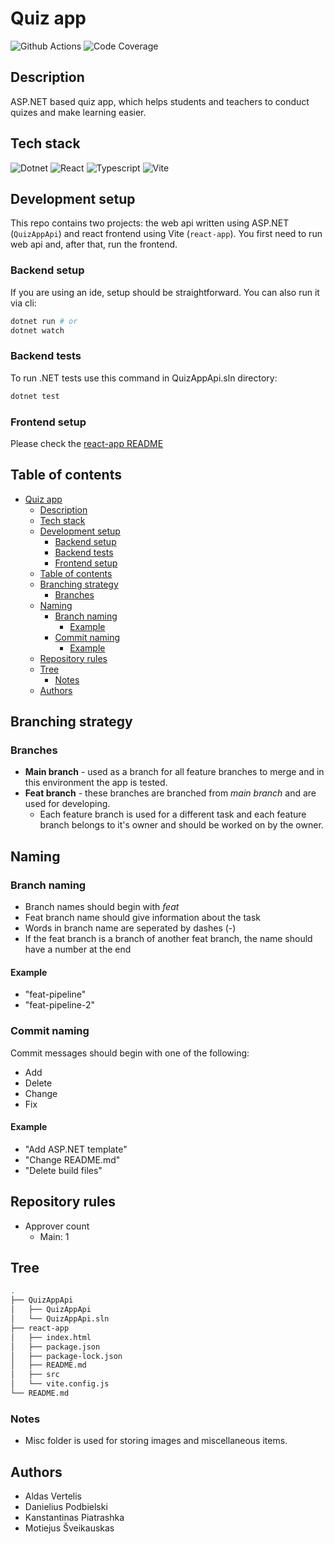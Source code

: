 # Quiz app

![Github Actions](https://github.com/Aldas1/psi_webapp/actions/workflows/dotnet.yml/badge.svg)
![Code Coverage](https://img.shields.io/endpoint?url=https://gist.githubusercontent.com/Aldas1/f04a7acd2cbaa647c6515030113c444b/raw/code-coverage.json)

## Description

ASP.NET based quiz app, which helps students and teachers to conduct quizes and make learning easier.

## Tech stack

![Dotnet](https://img.shields.io/badge/.NET-512BD4?style=for-the-badge&logo=dotnet&logoColor=white)
![React](https://img.shields.io/badge/React-20232A?style=for-the-badge&logo=react&logoColor=61DAFB)
![Typescript](https://img.shields.io/badge/TypeScript-007ACC?style=for-the-badge&logo=typescript&logoColor=white)
![Vite](https://img.shields.io/badge/Vite-B73BFE?style=for-the-badge&logo=vite&logoColor=FFD62E)

## Development setup

This repo contains two projects: the web api written using ASP.NET (`QuizAppApi`) and react frontend using Vite (`react-app`).
You first need to run web api and, after that, run the frontend.

### Backend setup

If you are using an ide, setup should be straightforward. You can also run it via cli:

``` bash
dotnet run # or
dotnet watch
```

### Backend tests

To run .NET tests use this command in QuizAppApi.sln directory:

``` bash
dotnet test
```

### Frontend setup

Please check the [react-app README](react-app/README.md)

## Table of contents

- [Quiz app](#quiz-app)
  - [Description](#description)
  - [Tech stack](#tech-stack)
  - [Development setup](#development-setup)
    - [Backend setup](#backend-setup)
    - [Backend tests](#backend-tests)
    - [Frontend setup](#frontend-setup)
  - [Table of contents](#table-of-contents)
  - [Branching strategy](#branching-strategy)
    - [Branches](#branches)
  - [Naming](#naming)
    - [Branch naming](#branch-naming)
      - [Example](#example)
    - [Commit naming](#commit-naming)
      - [Example](#example-1)
  - [Repository rules](#repository-rules)
  - [Tree](#tree)
    - [Notes](#notes)
  - [Authors](#authors)

## Branching strategy

### Branches

- **Main branch** - used as a branch for all feature branches to merge and in this environment the app is tested.
- **Feat branch** - these branches are branched from _main branch_ and are used for developing.
  - Each feature branch is used for a different task and each feature branch belongs to it's owner and should be worked on by the owner.

## Naming

### Branch naming

- Branch names should begin with _feat_
- Feat branch name should give information about the task
- Words in branch name are seperated by dashes (-)
- If the feat branch is a branch of another feat branch, the name should have a number at the end

#### Example

- "feat-pipeline"
- "feat-pipeline-2"

### Commit naming

Commit messages should begin with one of the following:

- Add
- Delete
- Change
- Fix

#### Example

- "Add ASP.NET template"
- "Change README.md"
- "Delete build files"

## Repository rules

- Approver count
  - Main: 1

## Tree

```bash
.
├── QuizAppApi
│   ├── QuizAppApi
│   └── QuizAppApi.sln
├── react-app
│   ├── index.html
│   ├── package.json
│   ├── package-lock.json
│   ├── README.md
│   ├── src
│   └── vite.config.js
└── README.md
```

### Notes

- Misc folder is used for storing images and miscellaneous items.

## Authors

- Aldas Vertelis
- Danielius Podbielski
- Kanstantinas Piatrashka
- Motiejus Šveikauskas
